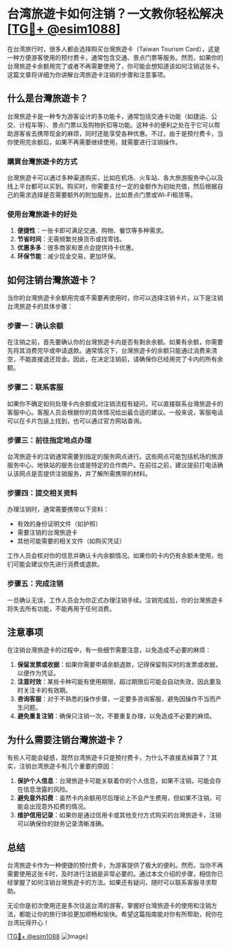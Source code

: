 # 台湾旅遊卡如何注销？一文教你轻松解决 [[TG💪+ @esim1088](https://t.me/s/esim1088)]

在台湾旅行时，很多人都会选择购买台灣旅遊卡（Taiwan Tourism Card），这是一种方便游客使用的预付费卡，通常包含交通、景点门票等服务。然而，如果你的台灣旅遊卡余额用完了或者不再需要使用了，你可能会想知道该如何注销这张卡。这篇文章将详细为你讲解台湾旅遊卡注销的步骤和注意事项。

## 什么是台灣旅遊卡？

台灣旅遊卡是一种专为游客设计的多功能卡，通常包括交通卡功能（如捷运、公交、计程车等）、景点门票以及购物折扣等功能。这种卡的便利之处在于它可以帮助游客省去携带现金的麻烦，同时还能享受各种优惠。不过，由于是预付费卡，当你使用完余额后，如果不再需要继续使用，就需要进行注销操作。

### 購買台灣旅遊卡的方式

台灣旅遊卡可以通过多种渠道购买，比如在机场、火车站、各大旅游服务中心以及线上平台都可以买到。购买时，你需要支付一定的金额作为初始充值，然后根据自己的需求选择是否需要额外的附加服务，比如景点门票或Wi-Fi租赁等。

### 使用台灣旅遊卡的好处

1. **便捷性**：一张卡即可满足交通、购物、餐饮等多种需求。
2. **节省时间**：无需频繁兑换货币或找零钱。
3. **优惠多多**：很多商家和景点会提供持卡优惠。
4. **环保节能**：减少现金交易，更加环保。

## 如何注销台灣旅遊卡？

当你的台灣旅遊卡余额用完或不需要再使用时，你可以选择注销卡片。以下是注销台湾旅遊卡的具体步骤：

### 步骤一：确认余额

在注销之前，首先要确认你的台灣旅遊卡内是否有剩余余额。如果有余额，你需要先将其消费完毕或申请退款。通常情况下，台灣旅遊卡的余额只能通过消费来清空，不能直接退还现金。因此，在决定注销前，请确保你已经用完了卡内的所有余额。

### 步骤二：联系客服

如果你不确定如何处理卡内余额或对注销流程有疑问，可以直接联系台灣旅遊卡的客服中心。客服人员会根据你的具体情况给出最合适的建议。一般来说，客服电话可以在卡片包装上找到，也可以通过官方网站查询。

### 步骤三：前往指定地点办理

台湾旅遊卡的注销通常需要到指定的服务网点进行。这些网点可能包括机场的旅游服务中心、地铁站的服务台或是特定的合作商户。在前往之前，建议提前打电话确认该网点是否提供注销服务，并了解所需携带的材料。

### 步骤四：提交相关资料

办理注销时，通常需要携带以下资料：
- 有效的身份证明文件（如护照）
- 需要注销的台灣旅遊卡
- 其他可能需要的相关文件（如购买凭证）

工作人员会核对你的信息并确认卡内余额情况。如果你的卡内仍有余额未使用，他们可能会建议你先进行消费或退款。

### 步骤五：完成注销

一旦确认无误，工作人员会为你正式办理注销手续。注销完成后，你的台灣旅遊卡将失去所有功能，不能再用于任何消费。

## 注意事项

在注销台灣旅遊卡的过程中，有一些细节需要注意，以免造成不必要的麻烦：

1. **保留发票或收据**：如果你需要申请余额退款，记得保留购买时的发票或收据，以便作为凭证。
2. **注意时效**：某些卡种可能有使用期限，超过期限后可能会自动失效，因此要及时关注卡的有效期。
3. **咨询客服**：对于不熟悉的操作步骤，一定要多咨询客服，避免因操作不当而产生问题。
4. **避免重复注销**：确保只注销一次，不要重复办理，以免造成不必要的麻烦。

## 为什么需要注销台灣旅遊卡？

有些人可能会疑惑，既然台湾旅遊卡只是预付费卡，为什么不直接丢掉算了？其实，注销台湾旅遊卡有几个重要的原因：

1. **保护个人信息**：台灣旅遊卡可能关联着你的个人信息，如果不注销，可能会存在信息泄露的风险。
2. **避免意外扣费**：虽然卡内余额用尽后理论上不会产生费用，但如果不注销，可能会出现意外扣费的情况。
3. **维护信用记录**：如果你是通过信用卡或其他支付方式购买的台灣旅遊卡，注销可以确保你的财务记录清晰准确。

## 总结

台湾旅遊卡作为一种便捷的预付费卡，为游客提供了极大的便利。然而，当你不再需要使用这张卡时，及时进行注销是非常必要的。通过本文介绍的步骤，相信你已经掌握了如何注销台灣旅遊卡的方法。如果还有疑问，随时可以联系客服寻求帮助。

无论你是初次使用还是多次往返台湾的游客，掌握好台灣旅遊卡的使用和注销方法，都能让你的旅行体验更加顺畅和愉快。希望这篇指南能对你有所帮助，祝你在台湾玩得开心！

[[TG💪+ @esim1088](https://t.me/s/esim1088) ![Image](https://i.postimg.cc/4NQfJmqS/Snipaste-2025-05-13-00-14-12.png)]